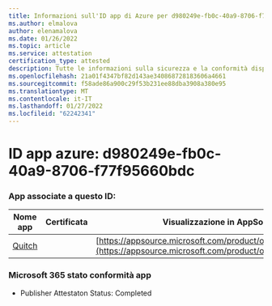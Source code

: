 ```yaml
---
title: Informazioni sull'ID app di Azure per d980249e-fb0c-40a9-8706-f77f95660bdc
ms.author: elmalova
author: elenamalova
ms.date: 01/26/2022
ms.topic: article
ms.service: attestation
certification_type: attested
description: Tutte le informazioni sulla sicurezza e la conformità disponibili per d980249e-fb0c-40a9-8706-f77f95660bdc.
ms.openlocfilehash: 21a01f4347bf82d143ae340868728183606a4661
ms.sourcegitcommit: f58ade86a900c29f53b231ee88dba3908a380e95
ms.translationtype: MT
ms.contentlocale: it-IT
ms.lasthandoff: 01/27/2022
ms.locfileid: "62242341"
---
```

# <a name="azure-app-id-d980249e-fb0c-40a9-8706-f77f95660bdc"></a>ID app azure: d980249e-fb0c-40a9-8706-f77f95660bdc


### <a name="apps-associated-with-this-id"></a>App associate a questo ID:
| **Nome app** | **Certificata** | **Visualizzazione in AppSource** |
|--------------|---------------|-----------------------|
| [Quitch](https://docs.microsoft.com/microsoft-365-app-certification/forward/WA200003683) |  | [https://appsource.microsoft.com/product/office/WA200003683](https://appsource.microsoft.com/product/office/WA200003683) |

### <a name="microsoft-365-app-compliance-status"></a>Microsoft 365 stato conformità app
- Publisher Attestaton Status: Completed
